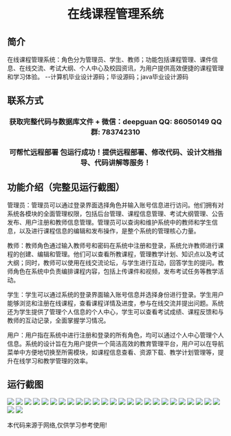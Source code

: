 <p><h1 align="center">在线课程管理系统</h1></p>

## 简介
在线课程管理系统：角色分为管理员、学生、教师；功能包括课程管理、课件信息、在线交流、考试大纲、个人中心及校园资讯，为用户提供高效便捷的课程管理和学习体验。    --计算机毕业设计源码；毕设源码；java毕业设计源码


## 联系方式
<p><h3 align="center">获取完整代码与数据库文件 + 微信：deepguan QQ: 86050149 QQ群: 783742310</h3></p>
<p><h3 align="center">可帮忙远程部署 包运行成功！提供远程部署、修改代码、设计文档指导、代码讲解等服务！</h3></p>

## 功能介绍（完整见运行截图）
管理员：管理员可以通过登录界面选择角色并输入账号信息进行访问。他们拥有对系统各模块的全面管理权限，包括后台管理、课程信息管理、考试大纲管理、公告发布、用户注册和教师信息管理。管理员可以查询和维护系统中的教师和学生信息，以及进行课程信息的编辑和发布操作，是整个系统的管理核心力量。

教师：教师角色通过输入教师号和密码在系统中注册和登录，系统允许教师进行课程的创建、编辑和管理。他们可以查看所教课程，管理教学计划、知识点以及考试大纲；同时，教师可以使用在线交流论坛，与学生进行互动，回答学生的提问。教师角色在系统中负责编排课程内容，包括上传课件和视频，发布考试任务等教学活动。

学生：学生可以通过系统的登录界面输入账号信息并选择身份进行登录。学生用户能够浏览和注册在线课程，查看课程详情及进度，参与在线交流并提出问题。系统还为学生提供了管理个人信息的个人中心，学生可以查看考试成绩、课程反馈和与教师的互动记录，全面掌握学习情况。

用户：用户指在系统中进行注册和登录的所有角色，均可以通过个人中心管理个人信息。系统的设计旨在为用户提供一个简洁高效的教育管理平台，用户可以在导航菜单中方便地切换至所需模块，如课程信息查看、资源下载、教学计划管理等，提升在线学习和教学管理的效率。


## 运行截图
![](img/001.jpg)
![](img/002.jpg)
![](img/003.jpg)
![](img/004.jpg)
![](img/005.jpg)
![](img/006.jpg)
![](img/007.jpg)
![](img/008.jpg)
![](img/009.jpg)
![](img/010.jpg)
![](img/011.jpg)
![](img/012.jpg)
![](img/013.jpg)
![](img/014.jpg)
![](img/015.jpg)
![](img/016.jpg)
![](img/017.jpg)
![](img/018.jpg)
![](img/019.jpg)
![](img/020.jpg)
![](img/021.jpg)
![](img/022.jpg)
![](img/023.jpg)
![](img/024.jpg)
![](img/025.jpg)
![](img/026.jpg)
![](img/027.jpg)

<p>本代码来源于网络,仅供学习参考使用!</p>
